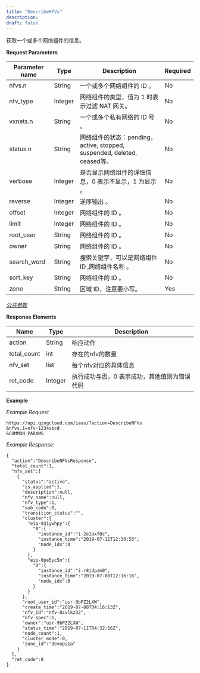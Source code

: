```yaml
---
title: "DescribeNFVs"
description: 
draft: false
---
```




获取一个或多个网络组件的信息。

**Request Parameters**

| Parameter name | Type | Description | Required |
| --- | --- | --- | --- |
| nfvs.n | String | 一个或多个网络组件的 ID 。 | No |
| nfv_type | Integer | 网络组件的类型，值为 1 时表示过滤 NAT 网关。 | No |
| vxnets.n | String | 一个或多个私有网络的 ID 号 。 | No |
| status.n | String | 网络组件的状态：pending，active, stopped, suspended, deleted, ceased等。 | No |
| verbose | Integer | 是否显示网络组件的详细信息，0 表示不显示，1 为显示 。 | No |
| reverse | Integer | 逆序输出 。 | No |
| offset | Integer | 网络组件的 ID 。 | No |
| limit | Integer | 网络组件的 ID 。 | No |
| root_user | String | 网络组件的 ID 。 | No |
| owner | String | 网络组件的 ID 。 | No |
| search_word | String |  搜索关键字，可以是网络组件 ID ,网络组件名称 。 | No |
| sort_key | String | 网络组件的 ID 。 | No |
| zone | String | 区域 ID，注意要小写。 | Yes |

[_公共参数_](../../common/parameters.html#api-common-parameters)

**Response Elements**

| Name | Type | Description |
| --- | --- | --- |
| action | String | 响应动作 |
| total_count | int | 存在的nfv的数量 |
| nfv_set | list | 每个nfv对应的具体信息 |
| ret_code | Integer | 执行成功与否，0 表示成功，其他值则为错误代码 |

**Example**

_Example Request_

```
https://api.qingcloud.com/iaas/?action=DescribeNFVs
&nfvs.1=nfv-1234abcd
&COMMON_PARAMS
```

_Example Response_:

```
{
  "action":"DescribeNFVsResponse",
  "total_count":1,
  "nfv_set":[
    {
      "status":"active",
      "is_applied":1,
      "description":null,
      "nfv_name":null,
      "nfv_type":1,
      "sub_code":0,
      "transition_status":"",
      "cluster":{
        "eip-93iywhpy":{
          "0":{
            "instance_id":"i-2e1axf0c",
            "instance_time":"2019-07-11T12:30:55",
            "node_idx":0
          }
        },
        "eip-0pe5yc5n":{
          "0":{
            "instance_id":"i-r8jdpzm0",
            "instance_time":"2019-07-08T12:16:16",
            "node_idx":0
          }
        }
      },
      "root_user_id":"usr-9bPZ2LXW",
      "create_time":"2019-07-08T04:16:13Z",
      "nfv_id":"nfv-0zvlkz32",
      "nfv_spec":1,
      "owner":"usr-9bPZ2LXW",
      "status_time":"2019-07-11T04:32:16Z",
      "node_count":1,
      "cluster_mode":0,
      "zone_id":"devops1a"
    }
  ],
  "ret_code":0
}
```
